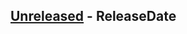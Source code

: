 <!-- next-header -->

## [Unreleased] - ReleaseDate

<!-- next-url -->
[Unreleased]: https://github.com/AlexSilver9/s9_websocket/compare/v0.0.0...HEAD